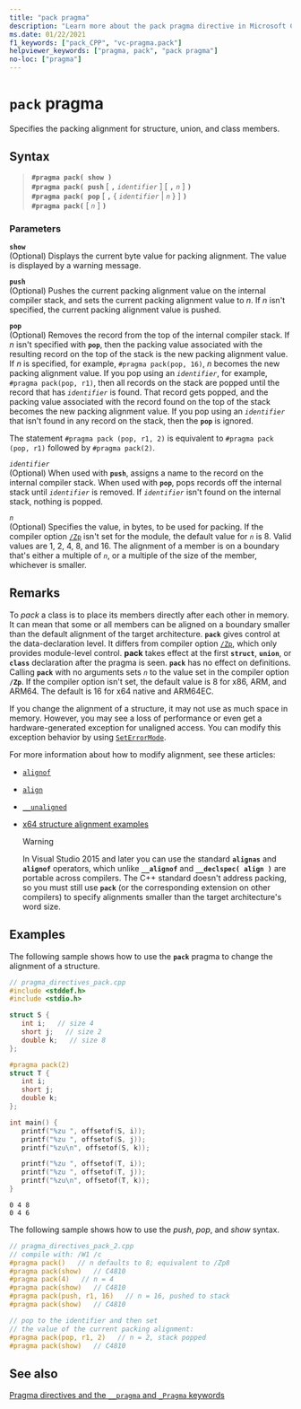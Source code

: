 ```yaml
---
title: "pack pragma"
description: "Learn more about the pack pragma directive in Microsoft C/C++"
ms.date: 01/22/2021
f1_keywords: ["pack_CPP", "vc-pragma.pack"]
helpviewer_keywords: ["pragma, pack", "pack pragma"]
no-loc: ["pragma"]
---
```

# `pack` pragma

Specifies the packing alignment for structure, union, and class members.

## Syntax

> **`#pragma pack( show )`**\
> **`#pragma pack( push`** [ **`,`** *`identifier`* ] [ **`,`** *`n`* ] **`)`**\
> **`#pragma pack( pop`** [ **`,`** { *`identifier`* | *`n`* } ] **`)`**\
> **`#pragma pack(`** [ *`n`* ] **`)`**

### Parameters

**`show`**\
(Optional) Displays the current byte value for packing alignment. The value is displayed by a warning message.

**`push`**\
(Optional) Pushes the current packing alignment value on the internal compiler stack, and sets the current packing alignment value to *n*. If *n* isn't specified, the current packing alignment value is pushed.

**`pop`**\
(Optional) Removes the record from the top of the internal compiler stack. If *n* isn't specified with **`pop`**, then the packing value associated with the resulting record on the top of the stack is the new packing alignment value. If *n* is specified, for example, `#pragma pack(pop, 16)`, *n* becomes the new packing alignment value. If you pop using an *`identifier`*, for example, `#pragma pack(pop, r1)`, then all records on the stack are popped until the record that has *`identifier`* is found. That record gets popped, and the packing value associated with the record found on the top of the stack becomes the new packing alignment value. If you pop using an *`identifier`* that isn't found in any record on the stack, then the **`pop`** is ignored.

The statement `#pragma pack (pop, r1, 2)` is equivalent to `#pragma pack (pop, r1)` followed by `#pragma pack(2)`.

*`identifier`*\
(Optional) When used with **`push`**, assigns a name to the record on the internal compiler stack. When used with **`pop`**, pops records off the internal stack until *`identifier`* is removed. If *`identifier`* isn't found on the internal stack, nothing is popped.

*`n`*\
(Optional) Specifies the value, in bytes, to be used for packing. If the compiler option [`/Zp`](../build/reference/zp-struct-member-alignment.md) isn't set for the module, the default value for *`n`* is 8. Valid values are 1, 2, 4, 8, and 16. The alignment of a member is on a boundary that's either a multiple of *`n`*, or a multiple of the size of the member, whichever is smaller.

## Remarks

To *pack* a class is to place its members directly after each other in memory. It can mean that some or all members can be aligned on a boundary smaller than the default alignment of the target architecture. **`pack`** gives control at the data-declaration level. It differs from compiler option [`/Zp`](../build/reference/zp-struct-member-alignment.md), which only provides module-level control. **pack** takes effect at the first **`struct`**, **`union`**, or **`class`** declaration after the pragma is seen. **`pack`** has no effect on definitions. Calling **`pack`** with no arguments sets *`n`* to the value set in the compiler option **`/Zp`**. If the compiler option isn't set, the default value is 8 for x86, ARM, and ARM64. The default is 16 for x64 native and ARM64EC.

If you change the alignment of a structure, it may not use as much space in memory. However, you may see a loss of performance or even get a hardware-generated exception for unaligned access. You can modify this exception behavior by using [`SetErrorMode`](/windows/win32/api/errhandlingapi/nf-errhandlingapi-seterrormode).

For more information about how to modify alignment, see these articles:

- [`alignof`](../cpp/alignof-operator.md)

- [`align`](../cpp/align-cpp.md)

- [`__unaligned`](../cpp/unaligned.md)

- [x64 structure alignment examples](../build/x64-software-conventions.md#x64-structure-alignment-examples)

   > [!WARNING]
   > In Visual Studio 2015 and later you can use the standard **`alignas`** and **`alignof`** operators, which unlike **`__alignof`** and **`__declspec( align )`** are portable across compilers. The C++ standard doesn't address packing, so you must still use **`pack`** (or the corresponding extension on other compilers) to specify alignments smaller than the target architecture's word size.

## Examples

The following sample shows how to use the **`pack`** pragma to change the alignment of a structure.

```cpp
// pragma_directives_pack.cpp
#include <stddef.h>
#include <stdio.h>

struct S {
   int i;   // size 4
   short j;   // size 2
   double k;   // size 8
};

#pragma pack(2)
struct T {
   int i;
   short j;
   double k;
};

int main() {
   printf("%zu ", offsetof(S, i));
   printf("%zu ", offsetof(S, j));
   printf("%zu\n", offsetof(S, k));

   printf("%zu ", offsetof(T, i));
   printf("%zu ", offsetof(T, j));
   printf("%zu\n", offsetof(T, k));
}
```

```Output
0 4 8
0 4 6
```

The following sample shows how to use the *push*, *pop*, and *show* syntax.

```cpp
// pragma_directives_pack_2.cpp
// compile with: /W1 /c
#pragma pack()   // n defaults to 8; equivalent to /Zp8
#pragma pack(show)   // C4810
#pragma pack(4)   // n = 4
#pragma pack(show)   // C4810
#pragma pack(push, r1, 16)   // n = 16, pushed to stack
#pragma pack(show)   // C4810

// pop to the identifier and then set
// the value of the current packing alignment:
#pragma pack(pop, r1, 2)   // n = 2, stack popped
#pragma pack(show)   // C4810
```

## See also

[Pragma directives and the `__pragma` and `_Pragma` keywords](./pragma-directives-and-the-pragma-keyword.md)
